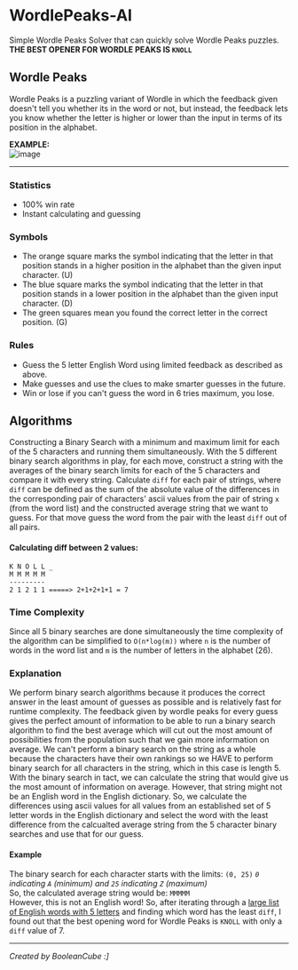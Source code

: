 # WordlePeaks-AI
Simple Wordle Peaks Solver that can quickly solve Wordle Peaks puzzles. <br>
**THE BEST OPENER FOR WORDLE PEAKS IS `KNOLL`**

## Wordle Peaks
Wordle Peaks is a puzzling variant of Wordle in which the feedback given doesn't tell you whether its in the word or not, but instead, the feedback lets you know whether the letter is higher or lower than the input in terms of its position in the alphabet.

**EXAMPLE:** <br>
![image](https://user-images.githubusercontent.com/47650058/197369514-510993f9-0213-48ba-82e5-4598c6bcfc3c.png)

----

### Statistics
- 100% win rate
- Instant calculating and guessing

### Symbols
- The orange square marks the symbol indicating that the letter in that position stands in a higher position in the alphabet than the given input character. (U)
- The blue square marks the symbol indicating that the letter in that position stands in a lower position in the alphabet than the given input character. (D)
- The green squares mean you found the correct letter in the correct position. (G)

### Rules
- Guess the 5 letter English Word using limited feedback as described as above.
- Make guesses and use the clues to make smarter guesses in the future.
- Win or lose if you can't guess the word in 6 tries maximum, you lose.

## Algorithms
Constructing a Binary Search with a minimum and maximum limit for each of the 5 characters and running them simultaneously. 
With the 5 different binary search algorithms in play, for each move, construct a string with the averages of the binary search limits for each of the 5 characters and compare it with every string. 
Calculate `diff` for each pair of strings, where `diff` can be defined as the sum of the absolute value of the differences in the corresponding pair of characters' ascii values from the pair of string `x` (from the word list) and the constructed average string that we want to guess. 
For that move guess the word from the pair with the least `diff` out of all pairs.

#### Calculating diff between 2 values:
```
K N O L L _
M M M M M
---------
2 1 2 1 1 =====> 2+1+2+1+1 = 7
```

### Time Complexity
Since all 5 binary searches are done simultaneously the time complexity of the algorithm can be simplified to `O(n*log(m))` where `n` is the number of words in the word list and `m` is the number of letters in the alphabet (26).

### Explanation
We perform binary search algorithms because it produces the correct answer in the least amount of guesses as possible and is relatively fast for runtime complexity. The feedback given by wordle peaks for every guess gives the perfect amount of information to be able to run a binary search algorithm to find the best average which will cut out the most amount of possibilities from the population such that we gain more information on average. We can't perform a binary search on the string as a whole because the characters have their own rankings so we HAVE to perform binary search for all characters in the string, which in this case is length 5. With the binary search in tact, we can calculate the string that would give us the most amount of information on average. However, that string might not be an English word in the English dictionary. So, we calculate the differences using ascii values for all values from an established set of 5 letter words in the English dictionary and select the word with the least difference from the calcualted average string from the 5 character binary searches and use that for our guess.

#### Example
The binary search for each character starts with the limits: `(0, 25)` *`0` indicating `A` (minimum) and `25` indicating `Z` (maximum)* <br>
So, the calculated average string would be: `MMMMM` <br>
However, this is not an English word! So, after iterating through a [large list of English words with 5 letters](https://www-cs-faculty.stanford.edu/~knuth/sgb-words.txt) and finding which word has the least `diff`, I found out that the best opening word for Wordle Peaks is `KNOLL` with only a `diff` value of 7.

----

*Created by BooleanCube :]*
